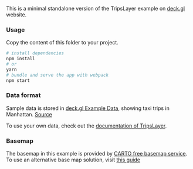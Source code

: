 This is a minimal standalone version of the TripsLayer example
on [deck.gl](http://deck.gl) website.

### Usage

Copy the content of this folder to your project. 

```bash
# install dependencies
npm install
# or
yarn
# bundle and serve the app with webpack
npm start
```

### Data format

Sample data is stored in [deck.gl Example Data](https://github.com/visgl/deck.gl-data/tree/master/examples/trips), showing taxi trips in Manhattan. [Source](http://www.nyc.gov/html/tlc/html/about/trip_record_data.shtml)

To use your own data, check out
the [documentation of TripsLayer](../../../docs/api-reference/geo-layers/trips-layer.md).

### Basemap

The basemap in this example is provided by [CARTO free basemap service](https://carto.com/basemaps). To use an alternative base map solution, visit [this guide](https://deck.gl/docs/get-started/using-with-map#display-maps-without-a-mapbox-token)
